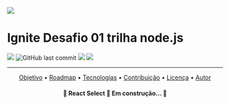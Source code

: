 <img src="https://res.cloudinary.com/practicaldev/image/fetch/s--nTfuVZvi--/c_imagga_scale,f_auto,fl_progressive,h_420,q_auto,w_1000/https://dev-to-uploads.s3.amazonaws.com/uploads/articles/4qa1g2dsx1hre7hjjlze.png">

# Ignite Desafio 01 trilha node.js



<img src="https://img.shields.io/github/license/BrunoSSantana/desafio02-trilha-node.js" />

<img alt="GitHub last commit" src="https://img.shields.io/github/last-commit/BrunoSSantana/desafio02-trilha-node.js">
<img src="https://img.shields.io/static/v1?label=Node.js&message=v14.16.1&color=brigthgreen&?style=flat&logo=Node.js">


<img src="https://img.shields.io/static/v1?label=yarn&message=v1.22.10&color=blue&?style=flat&logo=yarn">

---
<p align="center">
 <a href="#objetivo">Objetivo</a> •
 <a href="#roadmap">Roadmap</a> • 
 <a href="#tecnologias">Tecnologias</a> • 
 <a href="#contribuicao">Contribuição</a> • 
 <a href="#licenc-a">Licença</a> • 
 <a href="#autor">Autor</a>
</p>

<h4 align="center"> 
	🚧  React Select 🚀 Em construção...  🚧
</h4>

